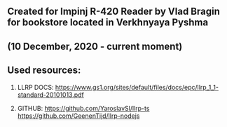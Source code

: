 ## Created for Impinj R-420 Reader by Vlad Bragin for bookstore located in Verkhnyaya Pyshma

## (10 December, 2020 - current moment)

## Used resources:

1. LLRP DOCS:
   https://www.gs1.org/sites/default/files/docs/epc/llrp_1_1-standard-20101013.pdf

2. GITHUB:
   https://github.com/YaroslavSl/llrp-ts
   https://github.com/GeenenTijd/llrp-nodejs
